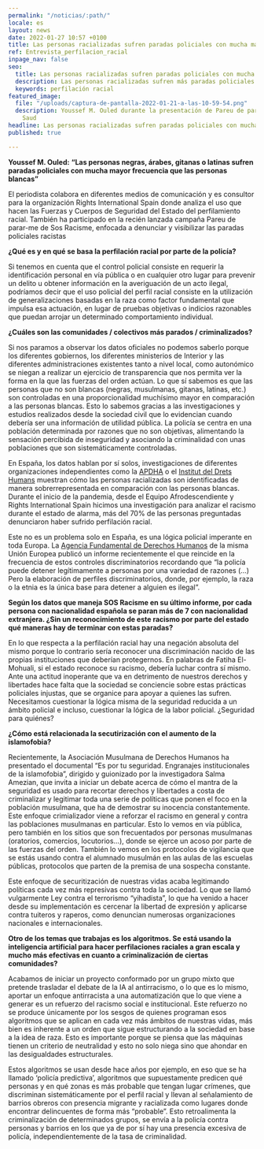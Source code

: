 ```yaml
---
permalink: "/noticias/:path/"
locale: es
layout: news
date: 2022-01-27 10:57 +0100
title: Las personas racializadas sufren paradas policiales con mucha mayor frecuencia”
ref: Entrevista_perfilacion_racial
inpage_nav: false
seo:
  title: Las personas racializadas sufren paradas policiales con mucha mayor frecuencia”
  description: Las personas racializadas sufren más paradas policiales
  keywords: perfilación racial
featured_image:
  file: "/uploads/captura-de-pantalla-2022-01-21-a-las-10-59-54.png"
  description: Youssef M. Ouled durante la presentación de Pareu de parar-me / Larissa
    Saud
headline: Las personas racializadas sufren paradas policiales con mucha mayor frecuencia
published: true

---
```

**Youssef M. Ouled:** **“Las personas negras, árabes, gitanas o latinas sufren paradas policiales con mucha mayor frecuencia que las personas blancas”**

  
El periodista colabora en diferentes medios de comunicación y es consultor para la organización Rights International Spain donde analiza el uso que hacen las Fuerzas y Cuerpos de Seguridad del Estado del perfilamiento racial. También ha participado en la recién lanzada campaña Pareu de parar-me de Sos Racisme, enfocada a denunciar y visibilizar las paradas policiales racistas

**¿Qué es y en qué se basa la perfilación racial por parte de la policía?**

Si tenemos en cuenta que el control policial consiste en requerir la identificación personal en vía pública o en cualquier otro lugar para prevenir un delito u obtener información en la averiguación de un acto ilegal, podríamos decir que el uso policial del perfil racial consiste en la utilización de generalizaciones basadas en la raza como factor fundamental que impulsa esa actuación, en lugar de pruebas objetivas o indicios razonables que puedan arrojar un determinado comportamiento individual.

**¿Cuáles son las comunidades / colectivos más parados / criminalizados?**

Si nos paramos a observar los datos oficiales no podemos saberlo porque los diferentes gobiernos, los diferentes ministerios de Interior y las diferentes administraciones existentes tanto a nivel local, como autonómico se niegan a realizar un ejercicio de transparencia que nos permita ver la forma en la que las fuerzas del orden actúan. Lo que sí sabemos es que las personas que no son blancas (negras, musulmanas, gitanas, latinas, etc.) son controladas en una proporcionalidad muchísimo mayor en comparación a las personas blancas. Esto lo sabemos gracias a las investigaciones y estudios realizados desde la sociedad civil que lo evidencian cuando debería ser una información de utilidad pública. La policía se centra en una población determinada por razones que no son objetivas, alimentando la sensación percibida de inseguridad y asociando la criminalidad con unas poblaciones que son sistemáticamente controladas.

En España, los datos hablan por sí solos, investigaciones de diferentes organizaciones independientes como la [APDHA](https://www.apdha.org/media/granada-identificaciones-etnicas-2016-web.pdf) o el [Institut del Drets Humans](https://www.uv.es/garciaj/pub/2013_perfil_etnico.pdf) muestran cómo las personas racializadas son identificadas de manera sobrerrepresentada en comparación con las personas blancas. Durante el inicio de la pandemia, desde el Equipo Afrodescendiente y Rights International Spain hicimos una investigación para analizar el racismo durante el estado de alarma, más del 70% de las personas preguntadas denunciaron haber sufrido perfilación racial.

Este no es un problema solo en España, es una lógica policial imperante en toda Europa. La [Agencia Fundamental de Derechos Humanos](https://op.europa.eu/en/publication-detail/-/publication/78f9963c-bcfe-11eb-8aca-01aa75ed71a1/language-en) de la misma Unión Europea publicó un informe recientemente el que reincide en la frecuencia de estos controles discriminatorios recordando que “la policía puede detener legítimamente a personas por una variedad de razones (...) Pero la elaboración de perfiles discriminatorios, donde, por ejemplo, la raza o la etnia es la única base para detener a alguien es ilegal”.

**Según los datos que maneja SOS Racisme en su último informe, por cada persona con nacionalidad española se paran más de 7 con nacionalidad extranjera. ¿Sin un reconocimiento de este racismo por parte del estado qué maneras hay de terminar con estas paradas?**

En lo que respecta a la perfilación racial hay una negación absoluta del mismo porque lo contrario sería reconocer una discriminación nacido de las propias instituciones que deberían protegernos. En palabras de Fatiha El-Mohuali, si el estado reconoce su racismo, debería luchar contra sí mismo. Ante una actitud inoperante que va en detrimento de nuestros derechos y libertades hace falta que la sociedad se conciencie sobre estas prácticas policiales injustas, que se organice para apoyar a quienes las sufren. Necesitamos cuestionar la lógica misma de la seguridad reducida a un ámbito policial e incluso, cuestionar la lógica de la labor policial. ¿Seguridad para quiénes?

**¿Cómo está relacionada la secutirización con el aumento de la islamofobia?**

Recientemente, la Asociación Musulmana de Derechos Humanos ha presentado el documental “Es por tu seguridad. Engranajes institucionales de la islamofobia”, dirigido y guionizado por la investigadora Salma Amezian, que invita a iniciar un debate acerca de cómo el mantra de la seguridad es usado para recortar derechos y libertades a costa de criminalizar y legitimar toda una serie de políticas que ponen el foco en la población musulmana, que ha de demostrar su inocencia constantemente. Este enfoque crimializador viene a reforzar el racismo en general y contra las poblaciones musulmanas en particular. Esto lo vemos en vía pública, pero también en los sitios que son frecuentados por personas musulmanas (oratorios, comercios, locutorios…), donde se ejerce un acoso por parte de las fuerzas del orden. También lo vemos en los protocolos de vigilancia que se estás usando contra el alumnado musulmán en las aulas de las escuelas públicas, protocolos que parten de la premisa de una sospecha constante.

Este enfoque de securitización de nuestras vidas acaba legitimando políticas cada vez más represivas contra toda la sociedad. Lo que se llamó vulgarmente Ley contra el terrorismo “yihadista”, lo que ha venido a hacer desde su implementación es cercenar la libertad de expresión y aplicarse contra tuiteros y raperos, como denuncian numerosas organizaciones nacionales e internacionales.

**Otro de los temas que trabajas es los algoritmos. Se está usando la inteligencia artificial para hacer perfilaciones raciales a gran escala y mucho más efectivas en cuanto a criminalización de ciertas comunidades?**

Acabamos de iniciar un proyecto conformado por un grupo mixto que pretende trasladar el debate de la IA al antirracismo, o lo que es lo mismo, aportar un enfoque antirracista a una automatización que lo que viene a generar es un refuerzo del racismo social e institucional. Este refuerzo no se produce únicamente por los sesgos de quienes programan esos algoritmos que se aplican en cada vez más ámbitos de nuestras vidas, más bien es inherente a un orden que sigue estructurando a la sociedad en base a la idea de raza. Esto es importante porque se piensa que las máquinas tienen un criterio de neutralidad y esto no solo niega sino que ahondar en las desigualdades estructurales.

Estos algoritmos se usan desde hace años por ejemplo, en eso que se ha llamado ‘policía predictiva’, algoritmos que supuestamente predicen qué personas y en qué zonas es más probable que tengan lugar crímenes, que discriminan sistemáticamente por el perfil racial y llevan al señalamiento de barrios obreros con presencia migrante y racializada como lugares donde encontrar delincuentes de forma más “probable”. Esto retroalimenta la criminalización de determinados grupos, se envía a la policía contra personas y barrios en los que ya de por sí hay una presencia excesiva de policía, independientemente de la tasa de criminalidad.